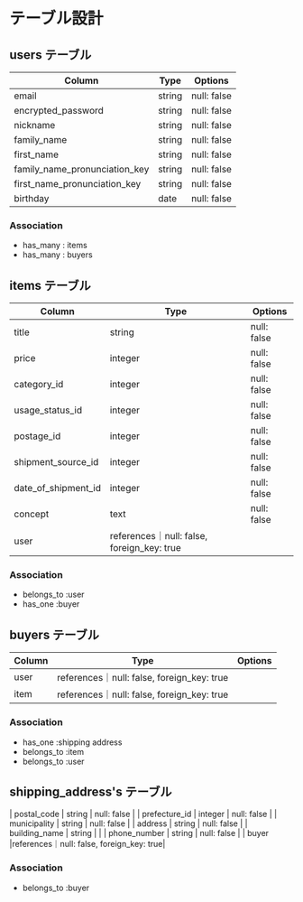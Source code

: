 # テーブル設計

## users テーブル

| Column                 | Type   | Options     |
| ----------------------------- | ------ | ----------- |
| email                         | string | null: false |
| encrypted_password            | string | null: false |
| nickname                      | string | null: false |
| family_name                   | string | null: false |
| first_name                    | string | null: false |
| family_name_pronunciation_key | string | null: false |
| first_name_pronunciation_key  | string | null: false |
| birthday                      | date   | null: false |
### Association

- has_many : items
- has_many : buyers

## items テーブル

| Column            | Type     | Options                       |
| ----------------- | -------- | ----------------------------- |
| title             | string   | null: false                   |
| price             | integer  | null: false                   |
| category_id       | integer  | null: false                   |
| usage_status_id   | integer  | null: false                   |
| postage_id        | integer  | null: false                   |
|shipment_source_id | integer  | null: false                   |
|date_of_shipment_id| integer  | null: false                   |
| concept           |  text    | null: false                   |
| user              |references｜null: false, foreign_key: true|

### Association

- belongs_to :user
- has_one :buyer

## buyers テーブル

| Column       | Type     | Options                       |
| ------------ | -------- | ----------------------------- |
| user         |references｜null: false, foreign_key: true|
| item         |references｜null: false, foreign_key: true|
### Association

- has_one :shipping address
- belongs_to :item
- belongs_to :user

## shipping_address's テーブル

| postal_code      | string   | null: false                   |
| prefecture_id    | integer  | null: false                   |
| municipality     | string   | null: false                   |
| address          | string   | null: false                   |
| building_name    | string   |                               |
| phone_number     | string   | null: false                   |
| buyer             |references｜null: false, foreign_key: true|

### Association

- belongs_to :buyer
